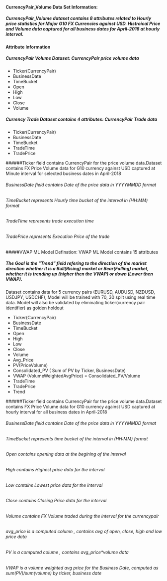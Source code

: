 #### CurrencyPair_Volume Data Set Information:

##### CurrencyPair_Volume dataset contains 8 attributes related to Hourly price statistics for Major G10 FX Currencies against USD. Histroical Price and Volume data captured for all business dates for April-2018 at hourly interval.

#### Attribute Information
##### CurrencyPair Volume Dataset: CurrencyPair price volume data
- Ticker(CurrencyPair)
- BusinessDate
- TimeBucket
- Open
- High 
- Low
- Close
- Volume




##### Currency Trade Dataset contains 4 attributes: CurrencyPair Trade data
- Ticker(CurrencyPair)
- BusinessDate
- TimeBucket
- TradeTime 
- TradePrice 

######Ticker field contains CurrencyPair for the price volume data.Dataset contains  FX Price Volume data for G10 currency against USD  captured at Minute interval for selected business dates in April-2018
###### BusinessDate field contains Date of the price data in YYYYMMDD format
###### TimeBucket represents Hourly time bucket of the interval in (HH:MM) format
###### TradeTime represents trade execution time
###### TradePrice represents Execution Price of the trade

#####VWAP ML Model Defination: VWAP ML Model contains 15 attributes
##### The Goal  is the "Trend" field refering to the direction of the market direction whether it is a Bull(Rising) market or Bear(Falling) market, whether it is trending up (higher then the VWAP) or down (Lower then  VWAP).
Dataset contains data for 5 currency pairs (EURUSD, AUDUSD, NZDUSD, USDJPY, USDCHF), 
Model will be trained with 70, 30 split using real time data. Model will also be validated by eliminating ticker(currency pair identifier) as golden holdout

- Ticker(CurrencyPair)
- BusinessDate
- TimeBucket
- Open
- High 
- Low
- Close
- Volume
- Avg_Price
- PV(PriceVolume)
- Consolidated_PV ( Sum of PV by Ticker, BusinessDate)
- VWAP (VolumeWeightedAvgPrice) = Consolidated_PV/Volume
- TradeTime
- TradePrice
- Trend


######Ticker field contains CurrencyPair for the price volume data.Dataset contains  FX Price Volume data for G10 currency against USD  captured at hourly interval for all business dates in April-2018
###### BusinessDate field contains Date of the price data in YYYYMMDD format
###### TimeBucket represents time bucket of the interval in (HH:MM) format
###### Open contains opening data at the begining of the interval
###### High contains Highest price data for the interval
###### Low contains Lowest price data for the interval
###### Close contains Closing Price data for the interval
###### Volume contains FX Volume traded during the interval for the currencypair
###### avg_price is a computed column , contains avg of open, close, high and low price data
###### PV is a computed colume , contains avg_price*volume data
###### VWAP is a volume weighted avg price for the Business Date, computed as sum(PV)/sum(volume) by ticker, business date
